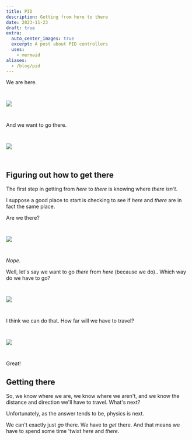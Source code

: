 ```yaml
---
title: PID
description: Getting from here to there
date: 2023-11-23
draft: true
extra:
  auto_center_images: true
  excerpt: A post about PID controllers
  uses:
    - mermaid
aliases:
  - /blog/pid
---
```



We are here.

<img src="/images/posts/pid/here.svg" style="margin: 2em auto;" />

And we want to go there.

<img src="/images/posts/pid/here_there.svg" style="margin: 2em auto;" />

## Figuring out how to get there

The first step in getting from *here* to *there* is knowing where *there* *isn't*.

I suppose a good place to start is checking to see if *here* and *there* are in fact the same place.

Are we there?

<img src="/images/posts/pid/are_we_there.svg" style="margin: 2em auto;" />

*Nope.*

Well, let's say we want to go *there* from *here* (because we do).. Which way do we have to go?

<img src="/images/posts/pid/this_way.svg" style="margin: 2em auto;" />

I think we can do that. How far will we have to travel?

<img src="/images/posts/pid/how_far.svg" style="margin: 2em auto;" />

Great!

## Getting there

So,  we know where we are, we know where we aren't, and we know the distance and direction we'll have to travel. What's next?

Unfortunately, as the answer tends to be, physics is next.

We can't exactly just *go* there. We have to *get* there. And that means we have to spend some time 'twixt *here* and *there*.
